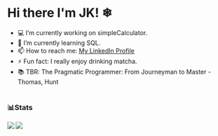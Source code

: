 # Hi there I'm JK! ❄
- 💻 I’m currently working on simpleCalculator.
- 🌱 I’m currently learning SQL.
- 📫 How to reach me: [My LinkedIn Profile](https://www.linkedin.com/in/julia-klimas/)
- ⚡ Fun fact: I really enjoy drinking matcha.
- 📚 TBR: The Pragmatic Programmer: From Journeyman to Master - Thomas, Hunt
#
### 📊Stats
<img align="left" src="https://github-readme-stats.vercel.app/api?username=juliaklimas&&show_icons=true&title_color=ffffff&icon_color=6d06e1&text_color=999999&bg_color=191919">
<img align="center"  src="https://github-readme-stats.vercel.app/api/top-langs/?username=juliaklimas&layout=compact&theme=dark">
